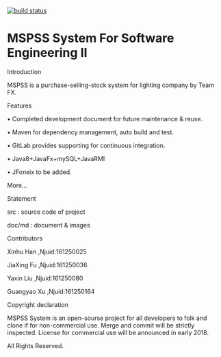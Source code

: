 [![build status](http://101.37.19.32:10080/FX/MSPSS/badges/master/build.svg)](http://101.37.19.32:10080/FX/MSPSS/commits/master)
# MSPSS System For Software Engineering Ⅱ<br>
<a href="#mingzi"></a>





Introduction

MSPSS is a purchase-selling-stock system for lighting company by Team FX.

Features

• Completed development document for future maintenance & reuse.

• Maven for dependency management, auto build and test.

• GitLab provides supporting for continuous integration.

• Java8+JavaFx+mySQL+JavaRMI

• JFoneix to be added.

More…

Statement

src : source code of project

doc/md : document & images

Contributors

Xinhu Han ,Njuid:161250025

JiaXing Fu ,Njuid:161250036

Yaxin Liu ,Njuid:161250080

Guangyao Xu ,Njuid:161250164

Copyright declaration

MSPSS System is an open-sourse project for all developers to folk and clone if for non-commercial use. Merge and commit will be strictly inspected. License for commercial use will be announced in early 2018.

All Rights Reserved.








